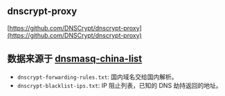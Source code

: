 ## dnscrypt-proxy
[https://github.com/DNSCrypt/dnscrypt-proxy](https://github.com/DNSCrypt/dnscrypt-proxy)

## 数据来源于 [dnsmasq-china-list](https://github.com/felixonmars/dnsmasq-china-list/)

* `dnscrypt-forwarding-rules.txt`: 国内域名交给国内解析。
* `dnscrypt-blacklist-ips.txt`: IP 阻止列表，已知的 DNS 劫持返回的地址。
